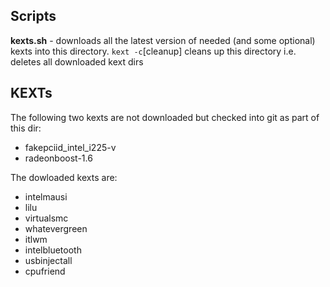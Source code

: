 
## Scripts

**kexts.sh** - downloads all the latest version of needed (and some optional) kexts into this directory. `kext -c`[cleanup] cleans up this directory i.e. deletes all downloaded kext dirs

## KEXTs
The following two kexts are not downloaded but checked into git as part of this dir:
* fakepciid_intel_i225-v
* radeonboost-1.6

The dowloaded kexts are:
* intelmausi
* lilu
* virtualsmc
* whatevergreen
* itlwm
* intelbluetooth
* usbinjectall
* cpufriend
